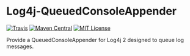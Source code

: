 Log4j-QueuedConsoleAppender
===========================

[![Travis](https://img.shields.io/travis/DjDCH/Log4j-QueuedConsoleAppender.svg)](https://travis-ci.org/DjDCH/Log4j-QueuedConsoleAppender)
[![Maven Central](https://img.shields.io/maven-central/v/com.djdch.log4j/Log4j-QueuedConsoleAppender.svg)](http://mvnrepository.com/artifact/com.djdch.log4j/Log4j-QueuedConsoleAppender)
[![MIT License](https://img.shields.io/badge/license-MIT-8469ad.svg)](https://tldrlegal.com/license/mit-license)

Provide a QueuedConsoleAppender for Log4j 2 designed to queue log messages.
